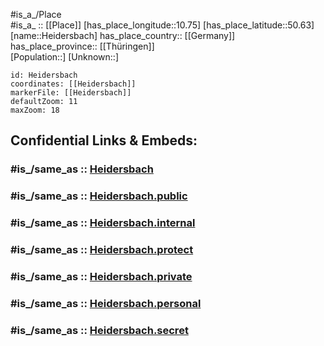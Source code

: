 ﻿---
confidential: public
isDeleted: false
location:
- 50.63
- 10.75
mapmarker: city
mapzoom:
- 7
- 12
SpocWebEntityId: 30836
tags:
- geo/City
type: City
---

#is_a_/Place  
#is_a_ :: [[Place]] 
[has_place_longitude::10.75] 
[has_place_latitude::50.63] 
[name::Heidersbach] 
has_place_country:: [[Germany]]  
has_place_province:: [[Thüringen]]  
[Population::] 
[Unknown::] 


```leaflet
id: Heidersbach
coordinates: [[Heidersbach]] 
markerFile: [[Heidersbach]] 
defaultZoom: 11 
maxZoom: 18
```


## Confidential Links & Embeds: 

### #is_/same_as :: [Heidersbach](/_Standards/Earth/Continent/Europe/Europe~Central/Germany/Germany~East/Thüringen/counties~TH/Suhl/City/Heidersbach.md) 

### #is_/same_as :: [Heidersbach.public](/_public/Earth/Continent/Europe/Europe~Central/Germany/Germany~East/Thüringen/counties~TH/Suhl/City/Heidersbach.public.md) 

### #is_/same_as :: [Heidersbach.internal](/_internal/Earth/Continent/Europe/Europe~Central/Germany/Germany~East/Thüringen/counties~TH/Suhl/City/Heidersbach.internal.md) 

### #is_/same_as :: [Heidersbach.protect](/_protect/Earth/Continent/Europe/Europe~Central/Germany/Germany~East/Thüringen/counties~TH/Suhl/City/Heidersbach.protect.md) 

### #is_/same_as :: [Heidersbach.private](/_private/Earth/Continent/Europe/Europe~Central/Germany/Germany~East/Thüringen/counties~TH/Suhl/City/Heidersbach.private.md) 

### #is_/same_as :: [Heidersbach.personal](/_personal/Earth/Continent/Europe/Europe~Central/Germany/Germany~East/Thüringen/counties~TH/Suhl/City/Heidersbach.personal.md) 

### #is_/same_as :: [Heidersbach.secret](/_secret/Earth/Continent/Europe/Europe~Central/Germany/Germany~East/Thüringen/counties~TH/Suhl/City/Heidersbach.secret.md)

